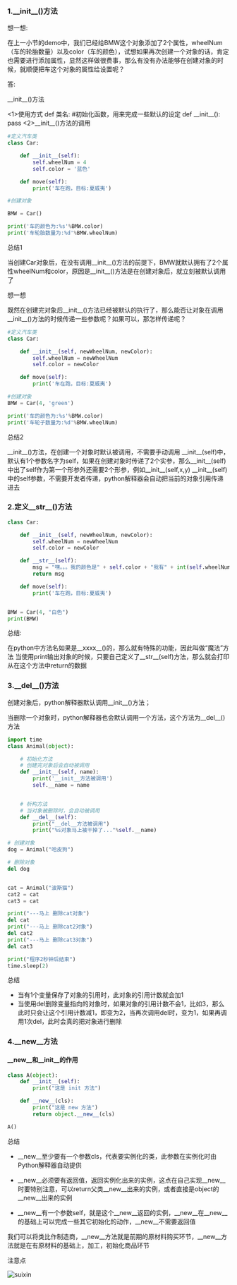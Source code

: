 ### 1.\_\_init\_\_()方法

想一想:

在上一小节的demo中，我们已经给BMW这个对象添加了2个属性，wheelNum（车的轮胎数量）以及color（车的颜色），试想如果再次创建一个对象的话，肯定也需要进行添加属性，显然这样做很费事，那么有没有办法能够在创建对象的时候，就顺便把车这个对象的属性给设置呢？

答:

\_\_init\_\_()方法

<1>使用方式
def 类名:
    #初始化函数，用来完成一些默认的设定
    def \_\_init\_\_():
        pass
<2>\_\_init\_\_()方法的调用

```py
#定义汽车类
class Car:

    def __init__(self):
        self.wheelNum = 4
        self.color = '蓝色'

    def move(self):
        print('车在跑，目标:夏威夷')

#创建对象

BMW = Car()

print('车的颜色为:%s'%BMW.color)
print('车轮胎数量为:%d'%BMW.wheelNum)
```

总结1

当创建Car对象后，在没有调用\_\_init\_\_()方法的前提下，BMW就默认拥有了2个属性wheelNum和color，原因是\_\_init\_\_()方法是在创建对象后，就立刻被默认调用了

想一想

既然在创建完对象后\_\_init\_\_()方法已经被默认的执行了，那么能否让对象在调用\_\_init\_\_()方法的时候传递一些参数呢？如果可以，那怎样传递呢？

```py
#定义汽车类
class Car:

    def __init__(self, newWheelNum, newColor):
        self.wheelNum = newWheelNum
        self.color = newColor

    def move(self):
        print('车在跑，目标:夏威夷')

#创建对象
BMW = Car(4, 'green')

print('车的颜色为:%s'%BMW.color)
print('车轮子数量为:%d'%BMW.wheelNum)
```

总结2

\_\_init\_\_()方法，在创建一个对象时默认被调用，不需要手动调用
\_\_init\_\_(self)中，默认有1个参数名字为self，如果在创建对象时传递了2个实参，那么\_\_init\_\_(self)中出了self作为第一个形参外还需要2个形参，例如\_\_init\_\_(self,x,y)
\_\_init\_\_(self)中的self参数，不需要开发者传递，python解释器会自动把当前的对象引用传递进去

### 2.定义\_\_str\_\_()方法
```py
class Car:

    def __init__(self, newWheelNum, newColor):
        self.wheelNum = newWheelNum
        self.color = newColor

    def __str__(self):
        msg = "嘿。。。我的颜色是" + self.color + "我有" + int(self.wheelNum) + "个轮胎..."
        return msg

    def move(self):
        print('车在跑，目标:夏威夷')


BMW = Car(4, "白色")
print(BMW)
```

总结:

在python中方法名如果是__xxxx__()的，那么就有特殊的功能，因此叫做“魔法”方法
当使用print输出对象的时候，只要自己定义了__str__(self)方法，那么就会打印从在这个方法中return的数据

### 3.\_\_del\_\_()方法

创建对象后，python解释器默认调用\_\_init\_\_()方法；

当删除一个对象时，python解释器也会默认调用一个方法，这个方法为\_\_del\_\_()方法

```py
import time
class Animal(object):

    # 初始化方法
    # 创建完对象后会自动被调用
    def __init__(self, name):
        print('__init__方法被调用')
        self.__name = name


    # 析构方法
    # 当对象被删除时，会自动被调用
    def __del__(self):
        print("__del__方法被调用")
        print("%s对象马上被干掉了..."%self.__name)

# 创建对象
dog = Animal("哈皮狗")

# 删除对象
del dog


cat = Animal("波斯猫")
cat2 = cat
cat3 = cat

print("---马上 删除cat对象")
del cat
print("---马上 删除cat2对象")
del cat2
print("---马上 删除cat3对象")
del cat3

print("程序2秒钟后结束")
time.sleep(2)
```

总结

* 当有1个变量保存了对象的引用时，此对象的引用计数就会加1
* 当使用del删除变量指向的对象时，如果对象的引用计数不会1，比如3，那么此时只会让这个引用计数减1，即变为2，当再次调用del时，变为1，如果再调用1次del，此时会真的把对象进行删除

### 4.\_\_new\_\_方法

#### \_\_new\_\_和\_\_init\_\_的作用
```py
class A(object):
    def __init__(self):
        print("这是 init 方法")

    def __new__(cls):
        print("这是 new 方法")
        return object.__new__(cls)

A()
```
总结

* \_\_new\_\_至少要有一个参数cls，代表要实例化的类，此参数在实例化时由Python解释器自动提供

* \_\_new\_\_必须要有返回值，返回实例化出来的实例，这点在自己实现\_\_new\_\_时要特别注意，可以return父类\_\_new\_\_出来的实例，或者直接是object的\_\_new\_\_出来的实例

* \_\_new\_\_有一个参数self，就是这个\_\_new\_\_返回的实例，\_\_new\_\_在\_\_new\_\_的基础上可以完成一些其它初始化的动作，\_\_new\_\_不需要返回值

我们可以将类比作制造商，\_\_new\_\_方法就是前期的原材料购买环节，\_\_new\_\_方法就是在有原材料的基础上，加工，初始化商品环节

注意点

![suixin](http://ox376n2jk.bkt.clouddn.com/%E5%87%BD%E6%95%B07.jpg  )


